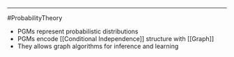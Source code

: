 -----
#ProbabilityTheory 

- PGMs represent probabilistic distributions
- PGMs encode [[Conditional Independence]] structure with [[Graph]]
- They allows graph algorithms for inference and learning